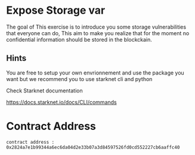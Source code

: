 # Expose Storage var

The goal of This exercise is to introduce you some storage vulnerabilities that everyone can do,
This aim to make you realize that for the moment no confidential information should be stored in the blockckain.

## Hints

You are free to setup your own envrionnement and use the package you want but we recommend you to use starknet cli and python

Check Starknet documentation

https://docs.starknet.io/docs/CLI/commands

# Contract Address

```
contract address : 
0x2824a7e1b99344a6ec6da04d2e33b07a3d84597526fd0cd552227cb6aaffc40
```
